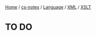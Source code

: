 [Home](https://mengxianbin.github.io) /
[cs-notes](https://mengxianbin.github.io/cs-notes/site) /
[Language](https://mengxianbin.github.io/cs-notes/site/Language) /
[XML](https://mengxianbin.github.io/cs-notes/site/Language/XML) /
[XSLT](https://mengxianbin.github.io/cs-notes/site/Language/XML/XSLT)

# TO DO
